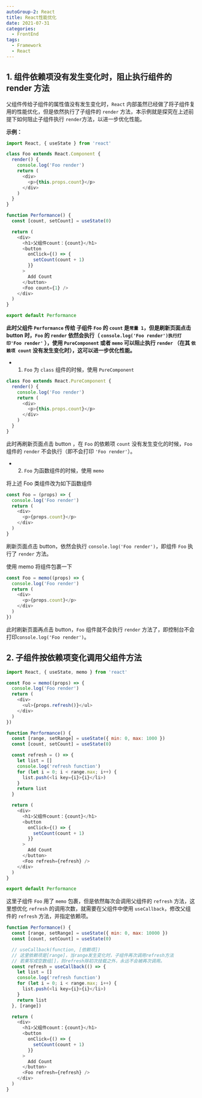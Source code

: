 ```yaml
---
autoGroup-2: React
title: React性能优化
date: 2021-07-31
categories:
  - FrontEnd
tags:
  - Framework
  - React
---
```


## 1. 组件依赖项没有发生变化时，阻止执行组件的 render 方法

父组件传给子组件的属性值没有发生变化时，`React` 内部虽然已经做了将子组件复用的性能优化，但是依然执行了子组件的 `render` 方法，本示例就是探究在上述前提下如何阻止子组件执行 `render`方法，以进一步优化性能。

**示例：**

```js
import React, { useState } from 'react'

class Foo extends React.Component {
  render() {
    console.log('Foo render')
    return (
      <div>
        <p>{this.props.count}</p>
      </div>
    )
  }
}

function Performance() {
  const [count, setCount] = useState(0)

  return (
    <div>
      <h1>父组件count：{count}</h1>
      <button
        onClick={() => {
          setCount(count + 1)
        }}
      >
        Add Count
      </button>
      <Foo count={1} />
    </div>
  )
}

export default Performance
```

**此时父组件 `Performance` 传给 子组件 `Foo` 的 `count` 是`常量 1`，但是刷新页面点击 button 时，`Foo` 的 `render` 依然会执行（ `console.log('Foo render')执行打印'Foo render'` ），使用 `PureComponent` 或者 `memo` 可以阻止执行 `render` （在其 `依赖项 count` 没有发生变化时），这可以进一步优化性能。**

- 1.  `Foo` 为 `class` 组件的时候，使用 `PureComponent`

```js
class Foo extends React.PureComponent {
  render() {
    console.log('Foo render')
    return (
      <div>
        <p>{this.props.count}</p>
      </div>
    )
  }
}
```

此时再刷新页面点击 button ，在 `Foo` 的依赖项 `count` 没有发生变化的时候，`Foo` 组件的 `render` 不会执行（即不会打印 `'Foo render'`）。

- 2.  `Foo` 为函数组件的时候，使用 `memo`

将上述 Foo 类组件改为如下函数组件

```js
const Foo = (props) => {
  console.log('Foo render')
  return (
    <div>
      <p>{props.count}</p>
    </div>
  )
}
```

刷新页面点击 button，依然会执行 `console.log('Foo render')`，即组件 `Foo` 执行了 `render` 方法。

使用 memo 将组件包裹一下

```js
const Foo = memo((props) => {
  console.log('Foo render')
  return (
    <div>
      <p>{props.count}</p>
    </div>
  )
})
```

此时刷新页面再点击 button，`Foo` 组件就不会执行 `render` 方法了，即控制台不会打印`console.log('Foo render')`。

## 2. 子组件按依赖项变化调用父组件方法

```js
import React, { useState, memo } from 'react'

const Foo = memo((props) => {
  console.log('Foo render')
  return (
    <div>
      <ul>{props.refresh()}</ul>
    </div>
  )
})

function Performance() {
  const [range, setRange] = useState({ min: 0, max: 1000 })
  const [count, setCount] = useState(0)

  const refresh = () => {
    let list = []
    console.log('refresh function')
    for (let i = 0; i < range.max; i++) {
      list.push(<li key={i}>{i}</li>)
    }
    return list
  }

  return (
    <div>
      <h1>父组件count：{count}</h1>
      <button
        onClick={() => {
          setCount(count + 1)
        }}
      >
        Add Count
      </button>
      <Foo refresh={refresh} />
    </div>
  )
}

export default Performance
```

这里子组件 `Foo` 用了 `memo` 包裹，但是依然每次会调用父组件的 `refresh` 方法，这里想优化 `refresh` 的调用次数，就需要在父组件中使用 `useCallback`，修改父组件的 `refresh` 方法，并指定依赖项。

```js
function Performance() {
  const [range, setRange] = useState({ min: 0, max: 10000 })
  const [count, setCount] = useState(0)

  // useCallback(function, [依赖项])
  // 这里依赖项是[range]，当range发生变化时，子组件再次调用refresh方法
  // 若果写成空数组[]，则refresh除初次挂载之外，永远不会被再次调用。
  const refresh = useCallback(() => {
    let list = []
    console.log('refresh function')
    for (let i = 0; i < range.max; i++) {
      list.push(<li key={i}>{i}</li>)
    }
    return list
  }, [range])

  return (
    <div>
      <h1>父组件count：{count}</h1>
      <button
        onClick={() => {
          setCount(count + 1)
        }}
      >
        Add Count
      </button>
      <Foo refresh={refresh} />
    </div>
  )
}
```
